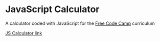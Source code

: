 # JavaScript Calculator
A calculator coded with JavaScript for the 
[Free Code Camp](https://www.freecodecamp.com) curriculum

[JS Calculator link](https://lhphan.github.io/jscalculator/)
